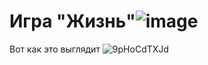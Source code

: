 # Игра "Жизнь"![image](https://user-images.githubusercontent.com/64068277/174160792-cdf1f4ef-f251-429a-b7f6-7ec93f8515bf.png)

Вот как это выглядит
![9pHoCdTXJd](https://user-images.githubusercontent.com/64068277/174162096-09e75268-d9a6-4a77-a797-e10ca7b75033.gif)
